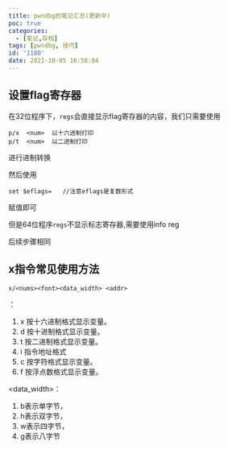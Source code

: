 ```yaml
---
title: pwndbg的笔记汇总(更新中)
poc: true
categories:
  - [笔记,存档]
tags: [pwndbg, 技巧]
id: '1180'
date: 2021-10-05 16:58:04
---
```


## 设置flag寄存器

在32位程序下，`regs`会直接显示flag寄存器的内容，我们只需要使用

```
p/x  <num>  以十六进制打印
p/t  <num>  以二进制打印
```

进行进制转换

然后使用

```
set $eflags=   //注意eflags是复数形式
```

赋值即可

但是64位程序`regs`不显示标志寄存器,需要使用info reg

后续步骤相同

## x指令常见使用方法

```
x/<nums><font><data_width> <addr>
```

<font>：

1.  x 按十六进制格式显示变量。
2.  d 按十进制格式显示变量。
3.  t 按二进制格式显示变量。
4.  i 指令地址格式
5.  c 按字符格式显示变量。
6.  f 按浮点数格式显示变量。

<data\_width>：

1.  b表示单字节，
2.  h表示双字节，
3.  w表示四字节，
4.  g表示八字节